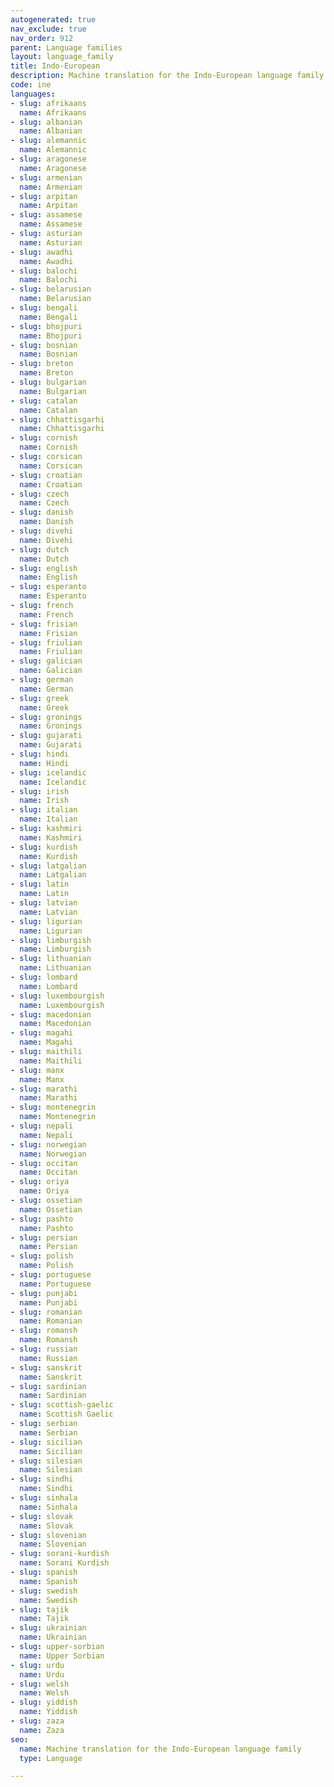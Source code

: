 ```yaml
---
autogenerated: true
nav_exclude: true
nav_order: 912
parent: Language families
layout: language_family
title: Indo-European
description: Machine translation for the Indo-European language family
code: ine
languages:
- slug: afrikaans
  name: Afrikaans
- slug: albanian
  name: Albanian
- slug: alemannic
  name: Alemannic
- slug: aragonese
  name: Aragonese
- slug: armenian
  name: Armenian
- slug: arpitan
  name: Arpitan
- slug: assamese
  name: Assamese
- slug: asturian
  name: Asturian
- slug: awadhi
  name: Awadhi
- slug: balochi
  name: Balochi
- slug: belarusian
  name: Belarusian
- slug: bengali
  name: Bengali
- slug: bhojpuri
  name: Bhojpuri
- slug: bosnian
  name: Bosnian
- slug: breton
  name: Breton
- slug: bulgarian
  name: Bulgarian
- slug: catalan
  name: Catalan
- slug: chhattisgarhi
  name: Chhattisgarhi
- slug: cornish
  name: Cornish
- slug: corsican
  name: Corsican
- slug: croatian
  name: Croatian
- slug: czech
  name: Czech
- slug: danish
  name: Danish
- slug: divehi
  name: Divehi
- slug: dutch
  name: Dutch
- slug: english
  name: English
- slug: esperanto
  name: Esperanto
- slug: french
  name: French
- slug: frisian
  name: Frisian
- slug: friulian
  name: Friulian
- slug: galician
  name: Galician
- slug: german
  name: German
- slug: greek
  name: Greek
- slug: gronings
  name: Gronings
- slug: gujarati
  name: Gujarati
- slug: hindi
  name: Hindi
- slug: icelandic
  name: Icelandic
- slug: irish
  name: Irish
- slug: italian
  name: Italian
- slug: kashmiri
  name: Kashmiri
- slug: kurdish
  name: Kurdish
- slug: latgalian
  name: Latgalian
- slug: latin
  name: Latin
- slug: latvian
  name: Latvian
- slug: ligurian
  name: Ligurian
- slug: limburgish
  name: Limburgish
- slug: lithuanian
  name: Lithuanian
- slug: lombard
  name: Lombard
- slug: luxembourgish
  name: Luxembourgish
- slug: macedonian
  name: Macedonian
- slug: magahi
  name: Magahi
- slug: maithili
  name: Maithili
- slug: manx
  name: Manx
- slug: marathi
  name: Marathi
- slug: montenegrin
  name: Montenegrin
- slug: nepali
  name: Nepali
- slug: norwegian
  name: Norwegian
- slug: occitan
  name: Occitan
- slug: oriya
  name: Oriya
- slug: ossetian
  name: Ossetian
- slug: pashto
  name: Pashto
- slug: persian
  name: Persian
- slug: polish
  name: Polish
- slug: portuguese
  name: Portuguese
- slug: punjabi
  name: Punjabi
- slug: romanian
  name: Romanian
- slug: romansh
  name: Romansh
- slug: russian
  name: Russian
- slug: sanskrit
  name: Sanskrit
- slug: sardinian
  name: Sardinian
- slug: scottish-gaelic
  name: Scottish Gaelic
- slug: serbian
  name: Serbian
- slug: sicilian
  name: Sicilian
- slug: silesian
  name: Silesian
- slug: sindhi
  name: Sindhi
- slug: sinhala
  name: Sinhala
- slug: slovak
  name: Slovak
- slug: slovenian
  name: Slovenian
- slug: sorani-kurdish
  name: Sorani Kurdish
- slug: spanish
  name: Spanish
- slug: swedish
  name: Swedish
- slug: tajik
  name: Tajik
- slug: ukrainian
  name: Ukrainian
- slug: upper-sorbian
  name: Upper Sorbian
- slug: urdu
  name: Urdu
- slug: welsh
  name: Welsh
- slug: yiddish
  name: Yiddish
- slug: zaza
  name: Zaza
seo:
  name: Machine translation for the Indo-European language family
  type: Language

---
```


